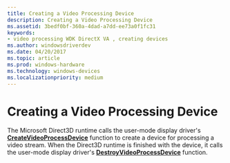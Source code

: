 ```yaml
---
title: Creating a Video Processing Device
description: Creating a Video Processing Device
ms.assetid: 3bedf0bf-360a-4dad-a7dd-ee73a0f1fc31
keywords:
- video processing WDK DirectX VA , creating devices
ms.author: windowsdriverdev
ms.date: 04/20/2017
ms.topic: article
ms.prod: windows-hardware
ms.technology: windows-devices
ms.localizationpriority: medium
---
```


# Creating a Video Processing Device


The Microsoft Direct3D runtime calls the user-mode display driver's [**CreateVideoProcessDevice**](https://msdn.microsoft.com/library/windows/hardware/ff540729) function to create a device for processing a video stream. When the Direct3D runtime is finished with the device, it calls the user-mode display driver's [**DestroyVideoProcessDevice**](https://msdn.microsoft.com/library/windows/hardware/ff552814) function.

 

 






